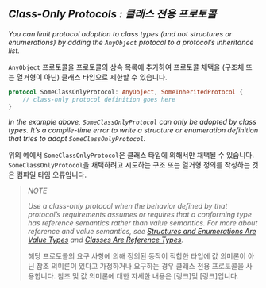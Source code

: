 ## *Class-Only Protocols : 클래스 전용 프로토콜*

*You can limit protocol adoption to class types (and not structures or enumerations) by adding the `AnyObject` protocol to a protocol’s inheritance list.*

`AnyObject` 프로토콜을 프로토콜의 상속 목록에 추가하여 프로토콜 채택을 (구조체 또는 열거형이 아닌) 클래스 타입으로 제한할 수 있습니다.

```swift
protocol SomeClassOnlyProtocol: AnyObject, SomeInheritedProtocol {
    // class-only protocol definition goes here
}
```

*In the example above, `SomeClassOnlyProtocol` can only be adopted by class types. It’s a compile-time error to write a structure or enumeration definition that tries to adopt `SomeClassOnlyProtocol`.*

위의 예에서 `SomeClassOnlyProtocol`은 클래스 타입에 의해서만 채택될 수 있습니다. `SomeClassOnlyProtocol`을 채택하려고 시도하는 구조 또는 열거형 정의를 작성하는 것은 컴파일 타임 오류입니다.

> *NOTE*
> 
> *Use a class-only protocol when the behavior defined by that protocol’s requirements assumes or requires that a conforming type has reference semantics rather than value semantics. For more about reference and value semantics, see [Structures and Enumerations Are Value Types](https://docs.swift.org/swift-book/LanguageGuide/ClassesAndStructures.html#ID88) and [Classes Are Reference Types](https://docs.swift.org/swift-book/LanguageGuide/ClassesAndStructures.html#ID89).*
> 
> 해당 프로토콜의 요구 사항에 의해 정의된 동작이 적합한 타입에 값 의미론이 아닌 참조 의미론이 있다고 가정하거나 요구하는 경우 클래스 전용 프로토콜을 사용합니다. 참조 및 값 의미론에 대한 자세한 내용은 [링크]및 [링크]입니다.








